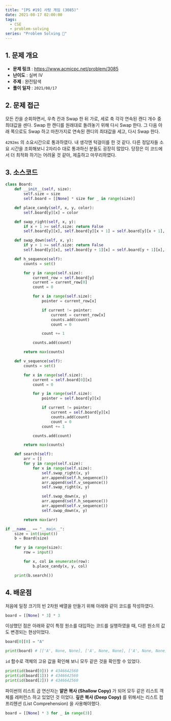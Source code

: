 ```yaml
---
title: "[PS #19] 사탕 게임 (3085)"
date: 2021-08-17 02:00:00
tags:
  - CSE
  - problem-solving
series: "Problem Solving 🤔"
---
```


## 1. 문제 개요

- **문제 링크** : https://www.acmicpc.net/problem/3085
- **난이도** : 실버 IV
- **주제** : 완전탐색
- **풀이 일자** : `2021/08/17`

## 2. 문제 접근

모든 칸을 순회하면서, 우측 칸과 Swap 한 뒤 가로, 세로 축 각각 연속된 캔디 개수 중 최대값을 센다. Swap 한 캔디를 원래대로 돌려놓기 위해 다시 Swap 한다. 그 다음 아래 쪽으로도 Swap 하고 마찬가지로 연속된 캔디의 최대값을 세고, 다시 Swap 한다.

`4292ms` 의 소요시간으로 통과하였다. 내 생각엔 턱걸이를 한 것 같다. 다른 정답자들 소요 시간을 조회해보니 2자리수 대로 통과하신 분들도 굉장히 많았다. 당장은 이 코드에서 더 최적화 하기는 어려울 것 같아, 제출하고 마무리하였다.

## 3. 소스코드

```python
class Board:
    def __init__(self, size):
        self.size = size
        self.board = [[None] * size for _ in range(size)]

    def place_candy(self, x, y, color):
        self.board[y][x] = color

    def swap_right(self, x, y):
        if x + 1 >= self.size: return False
        self.board[y][x], self.board[y][x + 1] = self.board[y][x + 1], self.board[y][x]

    def swap_down(self, x, y):
        if y + 1 >= self.size: return False
        self.board[y][x], self.board[y + 1][x] = self.board[y + 1][x], self.board[y][x]

    def h_sequence(self):
        counts = set()

        for y in range(self.size):
            current_row = self.board[y]
            current = current_row[0]
            count = 0

            for x in range(self.size):
                pointer = current_row[x]

                if current != pointer:
                    current = current_row[x]
                    counts.add(count)
                    count = 0

                count += 1

            counts.add(count)

        return max(counts)

    def v_sequence(self):
        counts = set()

        for x in range(self.size):
            current = self.board[0][x]
            count = 0

            for y in range(self.size):
                pointer = self.board[y][x]

                if current != pointer:
                    current = self.board[y][x]
                    counts.add(count)
                    count = 0
                count += 1

            counts.add(count)

        return max(counts)

    def search(self):
        arr = []
        for y in range(self.size):
            for x in range(self.size):
                self.swap_right(x, y)
                arr.append(self.h_sequence())
                arr.append(self.v_sequence())
                self.swap_right(x, y)

                self.swap_down(x, y)
                arr.append(self.h_sequence())
                arr.append(self.v_sequence())
                self.swap_down(x, y)

        return max(arr)

if __name__ == "__main__":
    size = int(input())
    b = Board(size)

    for y in range(size):
        row = input()

        for x, col in enumerate(row):
            b.place_candy(x, y, col)

    print(b.search())
```

## 4. 배운점

처음에 일정 크기의 빈 2차원 배열을 만들기 위해 아래와 같이 코드를 작성하였다.

```python
board = [[None] * 3] * 3
```

이상했던 점은 아래와 같이 특정 원소를 대입하는 코드를 실행하였을 때, 다른 원소의 값도 변경되는 현상이었다.

```python
board[0][0] = "A"

print(board) # [['A', None, None], ['A', None, None], ['A', None, None]]
```

`id` 함수로 객체의 고유 값을 확인해 보니 모두 같은 것을 확인할 수 있었다.

```python
print(id(board[0])) # 4346642560
print(id(board[1])) # 4346642560
print(id(board[2])) # 4346642560
```

파이썬의 리스트 곱 연산자는 **얕은 복사 (Shallow Copy)** 가 되어 모두 같은 리스트 객체를 레퍼런스 하고 있었던 것 이었다. **깊은 복사 (Deep Copy)** 를 위해서는 리스트 컴프리헨션 (List Comprehension) 을 사용해야했다.

```python
board = [[None] * 3 for _ in range(3)]
```
